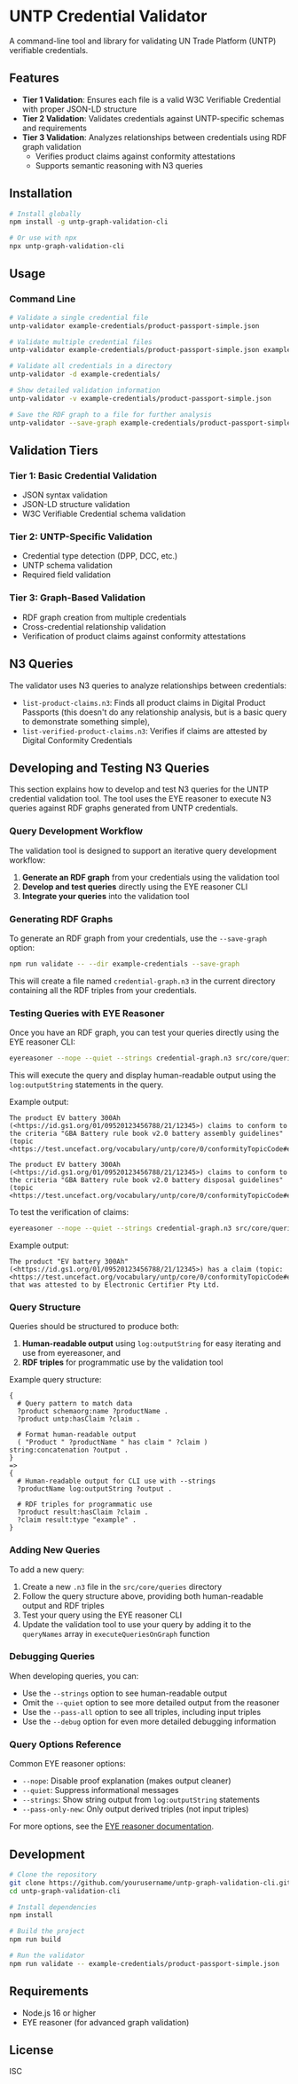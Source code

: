 # UNTP Credential Validator

A command-line tool and library for validating UN Trade Platform (UNTP) verifiable credentials.

## Features

- **Tier 1 Validation**: Ensures each file is a valid W3C Verifiable Credential with proper JSON-LD structure
- **Tier 2 Validation**: Validates credentials against UNTP-specific schemas and requirements
- **Tier 3 Validation**: Analyzes relationships between credentials using RDF graph validation
  - Verifies product claims against conformity attestations
  - Supports semantic reasoning with N3 queries

## Installation

```bash
# Install globally
npm install -g untp-graph-validation-cli

# Or use with npx
npx untp-graph-validation-cli
```

## Usage

### Command Line

```bash
# Validate a single credential file
untp-validator example-credentials/product-passport-simple.json

# Validate multiple credential files
untp-validator example-credentials/product-passport-simple.json example-credentials/conformity-credential-simple.json

# Validate all credentials in a directory
untp-validator -d example-credentials/

# Show detailed validation information
untp-validator -v example-credentials/product-passport-simple.json

# Save the RDF graph to a file for further analysis
untp-validator --save-graph example-credentials/product-passport-simple.json
```


## Validation Tiers

### Tier 1: Basic Credential Validation
- JSON syntax validation
- JSON-LD structure validation
- W3C Verifiable Credential schema validation

### Tier 2: UNTP-Specific Validation
- Credential type detection (DPP, DCC, etc.)
- UNTP schema validation
- Required field validation

### Tier 3: Graph-Based Validation
- RDF graph creation from multiple credentials
- Cross-credential relationship validation
- Verification of product claims against conformity attestations

## N3 Queries

The validator uses N3 queries to analyze relationships between credentials:

- `list-product-claims.n3`: Finds all product claims in Digital Product Passports (this doesn't do any relationship analysis, but is a basic query to demonstrate something simple),
- `list-verified-product-claims.n3`: Verifies if claims are attested by Digital Conformity Credentials

## Developing and Testing N3 Queries

This section explains how to develop and test N3 queries for the UNTP credential validation tool. The tool uses the EYE reasoner to execute N3 queries against RDF graphs generated from UNTP credentials.

### Query Development Workflow

The validation tool is designed to support an iterative query development workflow:

1. **Generate an RDF graph** from your credentials using the validation tool
2. **Develop and test queries** directly using the EYE reasoner CLI
3. **Integrate your queries** into the validation tool

### Generating RDF Graphs

To generate an RDF graph from your credentials, use the `--save-graph` option:

```bash
npm run validate -- --dir example-credentials --save-graph
```

This will create a file named `credential-graph.n3` in the current directory containing all the RDF triples from your credentials.

### Testing Queries with EYE Reasoner

Once you have an RDF graph, you can test your queries directly using the EYE reasoner CLI:

```bash
eyereasoner --nope --quiet --strings credential-graph.n3 src/core/queries/list-product-claims.n3
```

This will execute the query and display human-readable output using the `log:outputString` statements in the query.

Example output:
```
The product EV battery 300Ah (<https://id.gs1.org/01/09520123456788/21/12345>) claims to conform to the criteria "GBA Battery rule book v2.0 battery assembly guidelines" (topic <https://test.uncefact.org/vocabulary/untp/core/0/conformityTopicCode#environment.emissions>)

The product EV battery 300Ah (<https://id.gs1.org/01/09520123456788/21/12345>) claims to conform to the criteria "GBA Battery rule book v2.0 battery disposal guidelines" (topic <https://test.uncefact.org/vocabulary/untp/core/0/conformityTopicCode#environment.waste>)
```

To test the verification of claims:

```bash
eyereasoner --nope --quiet --strings credential-graph.n3 src/core/queries/list-verified-product-claims.n3
```

Example output:
```
The product "EV battery 300Ah" (<https://id.gs1.org/01/09520123456788/21/12345>) has a claim (topic: <https://test.uncefact.org/vocabulary/untp/core/0/conformityTopicCode#environment.emissions>) that was attested to by Electronic Certifier Pty Ltd.
```

### Query Structure

Queries should be structured to produce both:

1. **Human-readable output** using `log:outputString` for easy iterating and use from eyereasoner, and
2. **RDF triples** for programmatic use by the validation tool

Example query structure:
```n3
{
  # Query pattern to match data
  ?product schemaorg:name ?productName .
  ?product untp:hasClaim ?claim .

  # Format human-readable output
  ( "Product " ?productName " has claim " ?claim ) string:concatenation ?output .
}
=>
{
  # Human-readable output for CLI use with --strings
  ?productName log:outputString ?output .

  # RDF triples for programmatic use
  ?product result:hasClaim ?claim .
  ?claim result:type "example" .
}
```

### Adding New Queries

To add a new query:

1. Create a new `.n3` file in the `src/core/queries` directory
2. Follow the query structure above, providing both human-readable output and RDF triples
3. Test your query using the EYE reasoner CLI
4. Update the validation tool to use your query by adding it to the `queryNames` array in `executeQueriesOnGraph` function

### Debugging Queries

When developing queries, you can:

- Use the `--strings` option to see human-readable output
- Omit the `--quiet` option to see more detailed output from the reasoner
- Use the `--pass-all` option to see all triples, including input triples
- Use the `--debug` option for even more detailed debugging information

### Query Options Reference

Common EYE reasoner options:

- `--nope`: Disable proof explanation (makes output cleaner)
- `--quiet`: Suppress informational messages
- `--strings`: Show string output from `log:outputString` statements
- `--pass-only-new`: Only output derived triples (not input triples)

For more options, see the [EYE reasoner documentation](https://github.com/eyereasoner/eye).

## Development

```bash
# Clone the repository
git clone https://github.com/yourusername/untp-graph-validation-cli.git
cd untp-graph-validation-cli

# Install dependencies
npm install

# Build the project
npm run build

# Run the validator
npm run validate -- example-credentials/product-passport-simple.json
```

## Requirements

- Node.js 16 or higher
- EYE reasoner (for advanced graph validation)

## License

ISC
